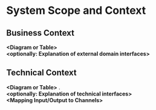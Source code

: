 # System Scope and Context

## Business Context

**\<Diagram or Table>**  
**\<optionally: Explanation of external domain interfaces>**

## Technical Context

**\<Diagram or Table>** .  
**\<optionally: Explanation of technical interfaces>**  
**\<Mapping Input/Output to Channels>**

